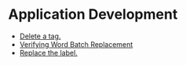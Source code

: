 # Application Development

- [Delete a tag.](onlyfortest/media/audio-kit-intro.md)
- [Verifying Word Batch Replacement](onlyfortest/media/audio-playback-overview.md)
- [Replace the label.](onlyfortest/media/media-kit-intro.md)